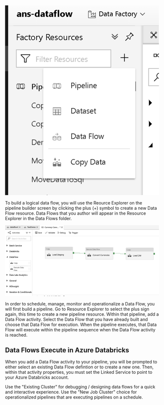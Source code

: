 ![Resource Explorer](../images/redf001.png "Resource Explorer")

To build a logical data flow, you will use the Reource Explorer on the pipeline builder screen by clicking the plus (+) symbol to create a new Data Flow resource. Data Flows that you author will appear in the Resource Explorer in the Data Flows folder.

![Data Flow in Pipeline](../images/cfdf001.png "Pipeline")

In order to schedule, manage, monitor and operationalize a Data Flow, you will first build a pipeline. Go to Resource Explorer to select the plus sign again, this time to create a new pipeline resource. Within that pipeline, add a Data Flow activity. Select the Data Flow that you have already built and choose that Data Flow for execution. When the pipeline executes, that Data Flow will execute within the pipeline sequence when the Data Flow activity is reached.

## Data Flows Execute in Azure Databricks

When you add a Data Flow activity to your pipeline, you will be prompted to either select an existing Data Flow defintion or to create a new one. Then, within that activity properties, you must set the Linked Service to point to your Azure Databricks account.

Use the "Existing Cluster" for debugging / designing data flows for a quick and interactive experience. Use the "New Job Cluster" choice for operationalized pipelines that are executing pipelines on a schedule.
